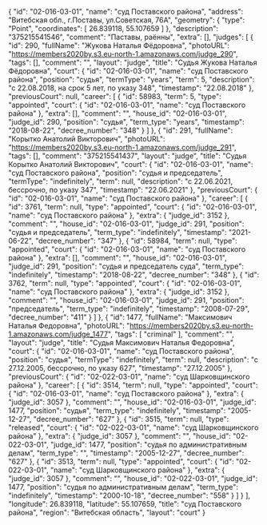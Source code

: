 {
    "id": "02-016-03-01",
    "name": "суд Поставского района",
    "address": "Витебская обл., г.Поставы, ул.Советская, 76А",
    "geometry": {
        "type": "Point",
        "coordinates": [
            26.839118,
            55.107659
        ]
    },
    "description": "375215541546",
    "comment": "Паставы, раённы",
    "extra": [],
    "judges": [
        {
            "id": 290,
            "fullName": "Жукова Наталья Фёдоровна",
            "photoURL": "https://members2020by.s3.eu-north-1.amazonaws.com/judge_290",
            "tags": [],
            "comment": "",
            "layout": "judge",
            "title": "Судья Жукова Наталья Фёдоровна",
            "court": {
                "id": "02-016-03-01",
                "name": "суд Поставского района",
                "position": "судья",
                "termType": "years",
                "term": 5,
                "description": "c 22.08.2018, на срок 5 лет, по указу 348",
                "timestamp": "22.08.2018"
            },
            "previousCourt": null,
            "career": [
                {
                    "id": 58983,
                    "term": 5,
                    "type": "appointed",
                    "court": {
                        "id": "02-016-03-01",
                        "name": "суд Поставского района"
                    },
                    "extra": [],
                    "comment": "",
                    "house_id": "02-016-03-01",
                    "judge_id": 290,
                    "position": "судья",
                    "term_type": "years",
                    "timestamp": "2018-08-22",
                    "decree_number": "348"
                }
            ]
        },
        {
            "id": 291,
            "fullName": "Корытко Анатолий Викторович",
            "photoURL": "https://members2020by.s3.eu-north-1.amazonaws.com/judge_291",
            "tags": [],
            "comment": "375215541437",
            "layout": "judge",
            "title": "Судья Корытко Анатолий Викторович",
            "court": {
                "id": "02-016-03-01",
                "name": "суд Поставского района",
                "position": "судья и председатель",
                "termType": "indefinitely",
                "term": null,
                "description": "c 22.06.2021, бессрочно, по указу 347",
                "timestamp": "22.06.2021"
            },
            "previousCourt": {
                "id": "02-016-03-01",
                "name": "суд Поставского района"
            },
            "career": [
                {
                    "id": 3761,
                    "term": null,
                    "type": "appointed",
                    "court": {
                        "id": "02-016-03-01",
                        "name": "суд Поставского района"
                    },
                    "extra": {
                        "judge_id": 3152
                    },
                    "comment": "",
                    "house_id": "02-016-03-01",
                    "judge_id": 291,
                    "position": "судья и председатель",
                    "term_type": "indefinitely",
                    "timestamp": "2021-06-22",
                    "decree_number": "347"
                },
                {
                    "id": 58984,
                    "term": null,
                    "type": "appointed",
                    "court": {
                        "id": "02-016-03-01",
                        "name": "суд Поставского района"
                    },
                    "extra": [],
                    "comment": "",
                    "house_id": "02-016-03-01",
                    "judge_id": 291,
                    "position": "судья и председатель суда",
                    "term_type": "indefinitely",
                    "timestamp": "2018-08-22",
                    "decree_number": "348"
                },
                {
                    "id": 3762,
                    "term": null,
                    "type": "appointed",
                    "court": {
                        "id": "02-016-03-01",
                        "name": "суд Поставского района"
                    },
                    "extra": {
                        "judge_id": 3152
                    },
                    "comment": "",
                    "house_id": "02-016-03-01",
                    "judge_id": 291,
                    "position": "председатель",
                    "term_type": "indefinitely",
                    "timestamp": "2008-07-29",
                    "decree_number": "411"
                }
            ]
        },
        {
            "id": 1477,
            "fullName": "Максимович Наталья Федоровна",
            "photoURL": "https://members2020by.s3.eu-north-1.amazonaws.com/judge_1477",
            "tags": [
                "criminal"
            ],
            "comment": "",
            "layout": "judge",
            "title": "Судья Максимович Наталья Федоровна",
            "court": {
                "id": "02-016-03-01",
                "name": "суд Поставского района",
                "position": "судья",
                "termType": "indefinitely",
                "term": null,
                "description": "c 27.12.2005, бессрочно, по указу 627",
                "timestamp": "27.12.2005"
            },
            "previousCourt": {
                "id": "02-022-03-01",
                "name": "суд Шарковщинского района"
            },
            "career": [
                {
                    "id": 3514,
                    "term": null,
                    "type": "appointed",
                    "court": {
                        "id": "02-016-03-01",
                        "name": "суд Поставского района"
                    },
                    "extra": {
                        "judge_id": 3057
                    },
                    "comment": "",
                    "house_id": "02-016-03-01",
                    "judge_id": 1477,
                    "position": "судья",
                    "term_type": "indefinitely",
                    "timestamp": "2005-12-27",
                    "decree_number": "627"
                },
                {
                    "id": 3515,
                    "term": null,
                    "type": "released",
                    "court": {
                        "id": "02-022-03-01",
                        "name": "суд Шарковщинского района"
                    },
                    "extra": {
                        "judge_id": 3057
                    },
                    "comment": "",
                    "house_id": "02-022-03-01",
                    "judge_id": 1477,
                    "position": "судья по административным делам",
                    "term_type": "",
                    "timestamp": "2005-12-27",
                    "decree_number": "627"
                },
                {
                    "id": 3513,
                    "term": null,
                    "type": "appointed",
                    "court": {
                        "id": "02-022-03-01",
                        "name": "суд Шарковщинского района"
                    },
                    "extra": {
                        "judge_id": 3057
                    },
                    "comment": "",
                    "house_id": "02-022-03-01",
                    "judge_id": 1477,
                    "position": "судья по административным делам",
                    "term_type": "indefinitely",
                    "timestamp": "2000-10-18",
                    "decree_number": "558"
                }
            ]
        }
    ],
    "longitude": 26.839118,
    "latitude": 55.107659,
    "title": "суд Поставского района",
    "region": "Витебская область",
    "layout": "court"
}
